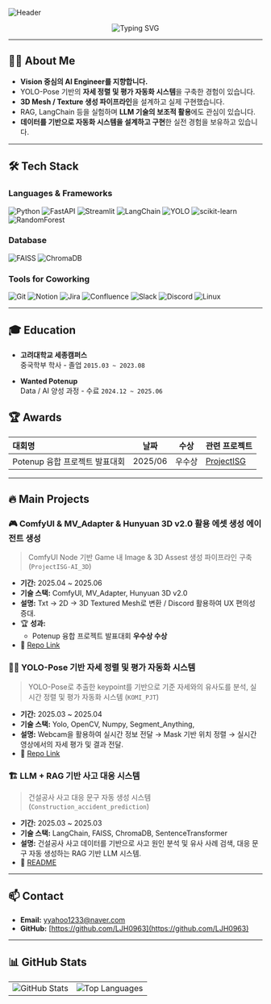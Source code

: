 ![Header](https://capsule-render.vercel.app/api?type=waving&color=gradient&height=200&section=header&text=Welcome%20to%20JangHeon's%20Github&fontSize=45&animation=fadeIn&fontAlignY=38&desc=Exploring%20AI%20through%20Vision%20and%20LLMs&descAlignY=51&descAlign=62)

<div align="center">
  <img src="https://readme-typing-svg.demolab.com?font=Fira+Code&pause=1000&color=4F94EF&center=true&vCenter=true&width=700&lines=Former+Data+Labeling+Project+Manager+%7C+Now+AI+Engineer;Focused+on+Computer+Vision%2C+LLMs%2C+AI+Agents;Committed+to+bringing+technology+to+life+as+a+real+service" alt="Typing SVG" />
</div>

---

## 🙋‍♂️ About Me

- **Vision 중심의 AI Engineer를 지향합니다.**
- YOLO-Pose 기반의 **자세 정렬 및 평가 자동화 시스템**을 구축한 경험이 있습니다.
- **3D Mesh / Texture 생성 파이프라인**을 설계하고 실제 구현했습니다.
- RAG, LangChain 등을 실험하며 **LLM 기술의 보조적 활용**에도 관심이 있습니다.
- **데이터를 기반으로 자동화 시스템을 설계하고 구현**한 실전 경험을 보유하고 있습니다.

---

## 🛠️ Tech Stack

### Languages & Frameworks
![Python](https://img.shields.io/badge/Python-3776AB?style=flat-square&logo=python&logoColor=white)
![FastAPI](https://img.shields.io/badge/FastAPI-009688?style=flat-square&logo=fastapi&logoColor=white)
![Streamlit](https://img.shields.io/badge/Streamlit-FF4B4B?style=flat-square&logo=streamlit&logoColor=white)
![LangChain](https://img.shields.io/badge/LangChain-FFD700?style=flat-square)
![YOLO](https://img.shields.io/badge/YOLO-00FFFF?style=flat-square&logo=yolo&logoColor=white)
![scikit-learn](https://img.shields.io/badge/scikit--learn-F7931E?style=flat-square)
![RandomForest](https://img.shields.io/badge/RandomForest-8CBF3F?style=flat-square)

### Database
![FAISS](https://img.shields.io/badge/FAISS-47A248?style=flat-square)
![ChromaDB](https://img.shields.io/badge/ChromaDB-00FFAA?style=flat-square)

### Tools for Coworking
![Git](https://img.shields.io/badge/Git-F05032?style=flat-square)
![Notion](https://img.shields.io/badge/Notion-003000?style=flat-square)
![Jira](https://img.shields.io/badge/Jira-0052CC?style=flat-square)
![Confluence](https://img.shields.io/badge/Confluence-1354C2?style=flat-square)
![Slack](https://img.shields.io/badge/Slack-4A154B?style=flat-square)
![Discord](https://img.shields.io/badge/Discord-5865F2?style=flat-square)
![Linux](https://img.shields.io/badge/Linux-FCC624?style=flat-square)

---

## 🎓 Education

- **고려대학교 세종캠퍼스**  
  중국학부 학사 - 졸업 
  `2015.03 ~ 2023.08`

- **Wanted Potenup**  
  Data / AI 양성 과정 - 수료
  `2024.12 ~ 2025.06`


## 🏆 Awards

| 대회명 | 날짜 | 수상 | 관련 프로젝트 |
|:---|:---:|:---:|:---|
| Potenup 융합 프로젝트 발표대회 | 2025/06 | 우수상 | [ProjectISG](https://github.com/Re-Dev-Wanted) |

---

## 🔥 Main Projects

### 🎮 ComfyUI & MV_Adapter & Hunyuan 3D v2.0 활용 에셋 생성 에이전트 생성
> ComfyUI Node 기반 Game 내 Image & 3D Assest 생성 파이프라인 구축 (`ProjectISG-AI_3D`)  
- **기간:** 2025.04 ~ 2025.06
- **기술 스택:** ComfyUI, MV_Adapter, Hunyuan 3D v2.0  
- **설명:** Txt → 2D → 3D Textured Mesh로 변환 / Discord 활용하여 UX 편의성 증대.
- 🏆 **성과:**  
  - Potenup 융합 프로젝트 발표대회 **우수상 수상**
- 🔗 [Repo Link](https://github.com/LJH0963/ProjectISG-AI_3D)

### 🏋️‍♂️ YOLO-Pose 기반 자세 정렬 및 평가 자동화 시스템
> YOLO-Pose로 추출한 keypoint를 기반으로 기준 자세와의 유사도를 분석, 실시간 정렬 및 평가 자동화 시스템 (`KOMI_PJT`)  
- **기간:** 2025.03 ~ 2025.04  
- **기술 스택:** Yolo, OpenCV, Numpy, Segment_Anything, 
- **설명:** Webcam을 활용하여 실시간 정보 전달 → Mask 기반 위치 정렬 → 실시간 영상에서의 자세 평가 및 결과 전달.  
- 🔗 [Repo Link](https://github.com/LJH0963/KOMI_PJT/tree/main)

### 🏗️ LLM + RAG 기반 사고 대응 시스템  
> 건설공사 사고 대응 문구 자동 생성 시스템 (`Construction_accident_prediction`)  
- **기간:** 2025.03 ~ 2025.03  
- **기술 스택:** LangChain, FAISS, ChromaDB, SentenceTransformer  
- **설명:** 건설공사 사고 데이터를 기반으로 사고 원인 분석 및 유사 사례 검색, 대응 문구 자동 생성하는 RAG 기반 LLM 시스템.  
- 🔗 [README](https://github.com/LJH0963/DACON-construction-accident-prevention)

---

## 📫 Contact

- **Email:** yyahoo1233@naver.com
- **GitHub:** [https://github.com/LJH0963](https://github.com/LJH0963)

---

## 📊 GitHub Stats

<div align="center">

<table>
  <tr>
    <td><img src="https://github-readme-stats.vercel.app/api?username=LJH0963&show_icons=true&theme=tokyonight" alt="GitHub Stats" /></td>
    <td><img src="https://github-readme-stats.vercel.app/api/top-langs/?username=LJH0963&layout=compact&theme=tokyonight" alt="Top Languages" /></td>
  </tr>
</table>

</div>
